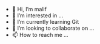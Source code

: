 - 👋 Hi, I’m malif
- 👀 I’m interested in ...
- 🌱 I’m currently learning Git
- 💞️ I’m looking to collaborate on ...
- 📫 How to reach me ...

<!---
malif78/malif78 is a ✨ special ✨ repository because its `README.md` (this file) appears on your GitHub profile.
You can click the Preview link to take a look at your changes.
--->
